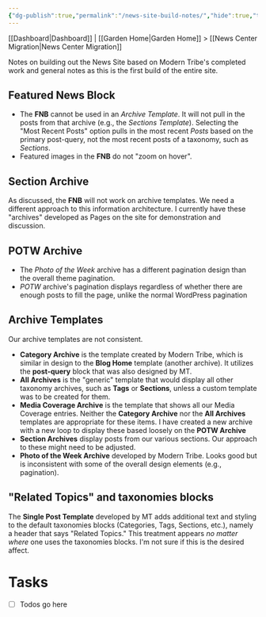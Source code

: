 ```yaml
---
{"dg-publish":true,"permalink":"/news-site-build-notes/","hide":true,"tags":["WordPress","work"],"noteIcon":"","created":"2025-02-16T08:21:26.857-08:00","updated":"2025-02-17T22:50:26.980-08:00"}
---
```


[[Dashboard\|Dashboard]] | [[Garden Home\|Garden Home]] > [[News Center Migration\|News Center Migration]]

Notes on building out the News Site based on Modern Tribe's completed work and general notes as this is the first build of the entire site.

## Featured News Block
- The **FNB** cannot be used in an *Archive Template*. It will not pull in the posts from that archive (e.g., the *Sections Template*). Selecting the "Most Recent Posts" option pulls in the most recent *Posts* based on the primary post-query, not the most recent posts of a taxonomy, such as *Sections*.
- Featured images in the **FNB** do not "zoom on hover".
## Section Archive
As discussed, the **FNB** will not work on archive templates. We need a different approach to this information architecture. I currently have these "archives" developed as Pages on the site for demonstration and discussion.
## POTW Archive
- The *Photo of the Week* archive has a different pagination design than the overall theme pagination.
- *POTW* archive's pagination displays regardless of whether there are enough posts to fill the page, unlike the normal WordPress pagination
## Archive Templates
Our archive templates are not consistent. 
- **Category Archive** is the template created by Modern Tribe, which is similar in design to the **Blog Home** template (another archive). It utilizes the **post-query** block that was also designed by MT. 
- **All Archives** is the "generic" template that would display all other taxonomy archives, such as **Tags** or **Sections**, unless a custom template was to be created for them.
- **Media Coverage Archive** is the template that shows all our Media Coverage entries. Neither the **Category Archive** nor the **All Archives** templates are appropriate for these items. I have created a new archive with a new loop to display these based loosely on the **POTW Archive**
- **Section Archives** display posts from our various sections. Our approach to these might need to be adjusted.
- **Photo of the Week Archive** developed by Modern Tribe. Looks good but is inconsistent with some of the overall design elements (e.g., pagination).
## "Related Topics" and taxonomies blocks
The **Single Post Template** developed by MT adds additional text and styling to the default taxonomies blocks (Categories, Tags, Sections, etc.), namely a header that says "Related Topics." This treatment appears *no matter where* one uses the taxonomies blocks. I'm not sure if this is the desired affect.
# Tasks
- [ ] Todos go here

